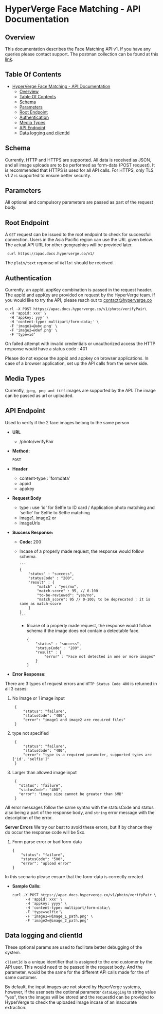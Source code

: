 # HyperVerge Face Matching - API Documentation

## Overview

This documentation describes the Face Matching API v1. If you have any queries please contact support. The postman collection can be found at this [link](https://www.getpostman.com/collections/7c7727ceda7ebe3bb7ce).

## Table Of Contents

- [HyperVerge Face Matching - API Documentation](#hyperverge-face-matching-api-documentation)
	- [Overview](#overview)
	- [Table Of Contents](#table-of-contents)
	- [Schema](#schema)
	- [Parameters](#parameters)
	- [Root Endpoint](#root-endpoint)
	- [Authentication](#authentication)
	- [Media Types](#media-types)
	- [API Endpoint](#api-endpoint)
	- [Data logging and clientId](#data-logging-and-clientid)

## Schema

Currently, HTTP and HTTPS are supported. All data is received as JSON, and all image uploads are to be performed as form-data (POST request).
It is recommended that HTTPS is used for all API calls. For HTTPS, only TLS v1.2 is supported to ensure better security.

## Parameters
All optional and compulsory parameters are passed as part of the request body.

## Root Endpoint
A `GET` request can be issued to the root endpoint to check for successful connection. Users in the Asia Pacific region can use the URL given below. The actual API URL for other geographies will be provided later.

	 curl https://apac.docs.hyperverge.co/v1/

The `plain/text` reponse of `Hello!` should be received.

## Authentication

Currently, an appId, appKey combination is passed in the request header. The appId and appKey are provided on request by the HyperVerge team. If you would like to try the API, please reach out to contact@hyperverge.co

	curl -X POST https://apac.docs.hyperverge.co/v1/photo/verifyPair\
	  -H 'appid: xxx' \
	  -H 'appkey: yyy' \
	  -H 'content-type: multipart/form-data;' \
	  -F 'image1=@abc.png' \
	  -F 'image2=@def.png' \
	  -F 'type=id'


On failed attempt with invalid credentials or unauthorized access the HTTP response would have a status code : 401

Please do not expose the appid and appkey on browser applications. In case of a browser application, set up the API calls from the server side.

## Media Types

Currently, `jpeg, png and tiff` images are supported by the API. The image can be passed as url or uploaded.


## API Endpoint

Used to verify if the 2 face images belong to the same person

* **URL**

  - /photo/verifyPair

* **Method:**

    `POST`

* **Header**

	- content-type : 'formdata'
	- appid
	- appkey

* **Request Body**

    - type : use 'id' for Selfie to ID card / Application photo matching and 'selfie' for Selfie to Selfie matching
	- image1, image2
	or
	- imageUrls
* **Success Response:**

  * **Code:** 200 <br />
  * Incase of a properly made request, the response would follow schema.


		```
		{
			"status" : "success",
			"statusCode" : "200",
			"result" : {
                "match" : "yes/no",
                "match-score" : 95, // 0-100
                "to-be-reviewed": "yes/no",
				"match_score": 95 // 0-100; to be deprecated : it is same as match-score
			}
		}
		```

	* Incase of a properly made request, the response would follow schema if the image does not contain a detectable face.



		```
		{
			"status" : "success",
			"statusCode" : "200",
			"result" : {
				"error" : "Face not detected in one or more images"
			}
		}
		```


* **Error Response:**

There are 3 types of request errors and `HTTP Status Code 400` is returned in all 3 cases:

1. No Image or 1 image input

		{
		    "status": "failure",
		    "statusCode": "400",
		    "error": "image1 and image2 are required files"
		}

1. type not specified

		{
		    "status": "failure",
		    "statusCode": "400",
		    "error": "type is a required parameter, supported types are ['id', 'selfie']"
		}

3. Larger than allowed image input

		{
		  "status": "failure",
		  "statusCode": "400",
		  "error": "image size cannot be greater than 6MB"
		}

All error messages follow the same syntax with the statusCode and status also being a part of the response body, and `string` error message with the description of the error.

**Server Errors**
We try our best to avoid these errors, but if by chance they do occur the response code will be 5xx.

1. Form parse error or bad form-data

     ```
    {
         "status": "failure",
         "statusCode": "500",
         "error": "upload error"
    }
    ```
In this scenario please ensure that the form-data is correctly created.

* **Sample Calls:**

    ```
    curl -X POST https://apac.docs.hyperverge.co/v1/photo/verifyPair \
		  -H 'appid: xxx' \
		  -H 'appkey: yyyy' \
		  -H 'content-type: multipart/form-data;\
          -F 'type=selfie'\
		  -F 'image1=@image_1_path.png' \
		  -F 'image2=@image_2_path.png'
    ```
    
## Data logging and clientId

These optional params are used to facilitate better debugging of the system. 

`clientId` is a unique identifier that is assigned to the end customer by the API user. This would need to be passed in the request body. And the parameter, would be the 
same for the different API calls made for the of same customer.

By default, the input images are not stored by HyperVerge systems, however, if the user sets the optional parameter `dataLogging` to string value "yes", then the images will be stored and the requestId can be 
provided to HyperVerge to check the uploaded image incase of an inaccurate extraction.
